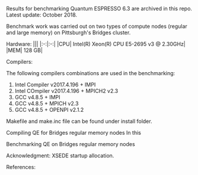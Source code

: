 Results for benchmarking Quantum ESPRESSO 6.3 are archived in this repo. Latest update: October 2018.

Benchmark work was carried out on two types of compute nodes (regular and large memory) on Pittsburgh's Bridges cluster.

Hardware:
|||
|:-:|:-:|
|CPU| Intel(R) Xeon(R) CPU E5-2695 v3 @ 2.30GHz|
|MEM| 128 GB|

Compilers:

The following compilers combinations are used in the benchmarking:
1) Intel Compiler v2017.4.196 + IMPI
2) Intel COmpiler v2017.4.196 + MPICH2 v2.3
3) GCC v4.8.5 + IMPI
4) GCC v4.8.5 + MPICH v2.3
5) GCC v4.8.5 + OPENPI v2.1.2

Makefile and make.inc file can be found under install folder.

Compiling QE for Bridges regular memory nodes
In this 


Benchmarking QE on Bridges regular memory nodes



Acknowledgment: XSEDE startup allocation.

References:
